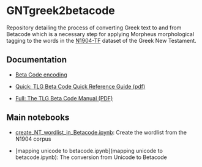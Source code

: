 # GNTgreek2betacode

Repository detailing the process of converting Greek text to and from Betacode which is a necessary step for applying Morpheus morphological tagging to the words in the [N1904-TF](https://centerblc.github.io/N1904/) dataset of the Greek New Testament.

## Documentation

 - [Beta Code encoding](https://stephanus.tlg.uci.edu/encoding.php)

 - [Quick: TLG Beta Code Quick Reference Guide (pdf)](https://stephanus.tlg.uci.edu/encoding/quickbeta.pdf)

 - [Full: The TLG Beta Code Manual (PDF)](https://stephanus.tlg.uci.edu/encoding/BCM.pdf)

## Main notebooks

 - [create_NT_wordlist_in_Betacode.ipynb](create_NT_wordlist_in_Betacode.ipynb): Create the wordlist from the N1904 corpus

 - [mapping unicode to betacode.ipynb](mapping unicode to betacode.ipynb): The conversion from Unicode to Betacode
